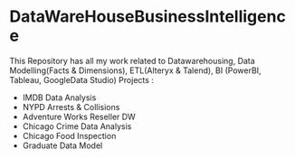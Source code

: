 # DataWareHouseBusinessIntelligence

This Repository has all my work related to Datawarehousing, Data Modelling(Facts & Dimensions), ETL(Alteryx & Talend), BI (PowerBI, Tableau, GoogleData Studio)
Projects : 
- IMDB Data Analysis
- NYPD Arrests & Collisions
- Adventure Works Reseller DW
- Chicago Crime Data Analysis
- Chicago Food Inspection
- Graduate Data Model
